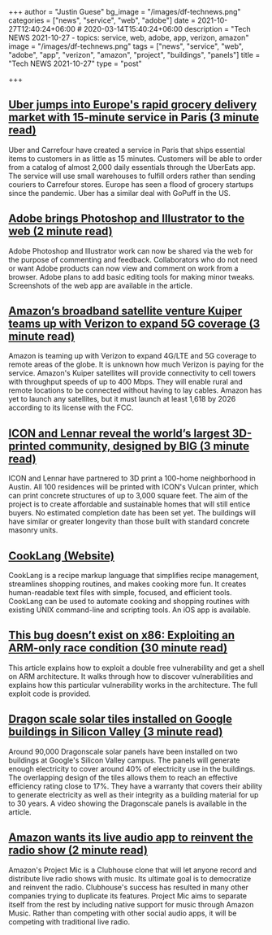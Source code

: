 +++
author = "Justin Guese"
bg_image = "/images/df-technews.png"
categories = ["news", "service", "web", "adobe"]
date = 2021-10-27T12:40:24+06:00 # 2020-03-14T15:40:24+06:00
description = "Tech NEWS 2021-10-27 - topics: service, web, adobe, app, verizon, amazon"
image = "/images/df-technews.png"
tags = ["news", "service", "web", "adobe", "app", "verizon", "amazon", "project", "buildings", "panels"]
title = "Tech NEWS 2021-10-27"
type = "post"

+++

## [Uber jumps into Europe's rapid grocery delivery market with 15-minute service in Paris (3 minute read)](https://www.cnbc.com/2021/10/25/uber-launches-rapid-grocery-delivery-service-in-paris.html)

Uber and Carrefour have created a service in Paris that ships essential items to customers in as little as 15 minutes. Customers will be able to order from a catalog of almost 2,000 daily essentials through the UberEats app. The service will use small warehouses to fulfill orders rather than sending couriers to Carrefour stores. Europe has seen a flood of grocery startups since the pandemic. Uber has a similar deal with GoPuff in the US.

## [Adobe brings Photoshop and Illustrator to the web (2 minute read)](https://www.engadget.com/photoshop-and-illustrator-come-to-the-web-for-comments-basic-edits-and-more-130045329.html)

Adobe Photoshop and Illustrator work can now be shared via the web for the purpose of commenting and feedback. Collaborators who do not need or want Adobe products can now view and comment on work from a browser. Adobe plans to add basic editing tools for making minor tweaks. Screenshots of the web app are available in the article.

## [Amazon’s broadband satellite venture Kuiper teams up with Verizon to expand 5G coverage (3 minute read)](https://www.theverge.com/2021/10/26/22745637/amazon-kuiper-satellite-constellation-verizon-partnership-5g-cellular-backhaul)

Amazon is teaming up with Verizon to expand 4G/LTE and 5G coverage to remote areas of the globe. It is unknown how much Verizon is paying for the service. Amazon's Kuiper satellites will provide connectivity to cell towers with throughput speeds of up to 400 Mbps. They will enable rural and remote locations to be connected without having to lay cables. Amazon has yet to launch any satellites, but it must launch at least 1,618 by 2026 according to its license with the FCC.

## [ICON and Lennar reveal the world’s largest 3D-printed community, designed by BIG (3 minute read)](https://www.archpaper.com/2021/10/icon-and-lennar-reveal-worlds-largest-3d-printed-community-designed-by-big/)

ICON and Lennar have partnered to 3D print a 100-home neighborhood in Austin. All 100 residences will be printed with ICON's Vulcan printer, which can print concrete structures of up to 3,000 square feet. The aim of the project is to create affordable and sustainable homes that will still entice buyers. No estimated completion date has been set yet. The buildings will have similar or greater longevity than those built with standard concrete masonry units.

## [CookLang (Website)](https://cooklang.org/)

CookLang is a recipe markup language that simplifies recipe management, streamlines shopping routines, and makes cooking more fun. It creates human-readable text files with simple, focused, and efficient tools. CookLang can be used to automate cooking and shopping routines with existing UNIX command-line and scripting tools. An iOS app is available.

## [This bug doesn’t exist on x86: Exploiting an ARM-only race condition (30 minute read)](https://github.com/stong/how-to-exploit-a-double-free)

This article explains how to exploit a double free vulnerability and get a shell on ARM architecture. It walks through how to discover vulnerabilities and explains how this particular vulnerability works in the architecture. The full exploit code is provided.

## [Dragon scale solar tiles installed on Google buildings in Silicon Valley (3 minute read)](https://pv-magazine-usa.com/2021/10/26/watch-dragon-scale-solar-tiles-installed-on-google-buildings-in-silicon-valley/)

Around 90,000 Dragonscale solar panels have been installed on two buildings at Google's Silicon Valley campus. The panels will generate enough electricity to cover around 40% of electricity use in the buildings. The overlapping design of the tiles allows them to reach an effective efficiency rating close to 17%. They have a warranty that covers their ability to generate electricity as well as their integrity as a building material for up to 30 years. A video showing the Dragonscale panels is available in the article.

## [Amazon wants its live audio app to reinvent the radio show (2 minute read)](https://www.inputmag.com/tech/amazons-planned-live-audio-app-wants-to-reinvent-radio-shows)

Amazon's Project Mic is a Clubhouse clone that will let anyone record and distribute live radio shows with music. Its ultimate goal is to democratize and reinvent the radio. Clubhouse's success has resulted in many other companies trying to duplicate its features. Project Mic aims to separate itself from the rest by including native support for music through Amazon Music. Rather than competing with other social audio apps, it will be competing with traditional live radio.


